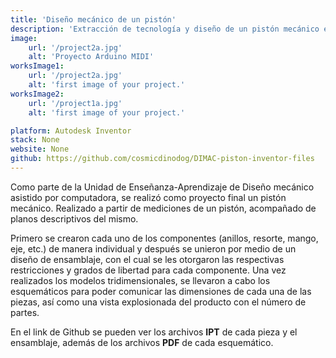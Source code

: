 ```yaml
---
title: 'Diseño mecánico de un pistón'
description: 'Extracción de tecnología y diseño de un pistón mecánico en Autodesk Inventor, con modelos 3D y esquemáticos con cotas normalizadas.'
image:
    url: '/project2a.jpg'
    alt: 'Proyecto Arduino MIDI'
worksImage1:
    url: '/project2a.jpg'
    alt: 'first image of your project.'
worksImage2:
    url: '/project1a.jpg'
    alt: 'first image of your project.'

platform: Autodesk Inventor
stack: None
website: None
github: https://github.com/cosmicdinodog/DIMAC-piston-inventor-files
---
```


Como parte de la Unidad de Enseñanza-Aprendizaje de Diseño mecánico asistido por computadora, se realizó como proyecto final un pistón mecánico. Realizado a partir de mediciones de un pistón, acompañado de planos descriptivos del mismo.

Primero se crearon cada uno de los componentes (anillos, resorte, mango, eje, etc.) de manera individual y después se unieron por medio de un diseño de ensamblaje, con el cual se les otorgaron las respectivas restricciones y grados de libertad para cada componente. Una vez realizados los modelos tridimensionales, se llevaron a cabo los esquemáticos para poder comunicar las dimensiones de cada una de las piezas, así como una vista explosionada del producto con el número de partes.

En el link de Github se pueden ver los archivos **IPT** de cada pieza y el ensamblaje, además de los archivos **PDF** de cada esquemático.
